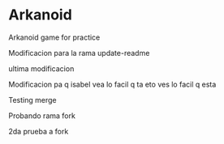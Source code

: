 # Arkanoid
Arkanoid game for practice

Modificacion para la rama update-readme

ultima modificacion

Modificacion pa q isabel vea lo facil q ta eto 
ves lo facil q esta


Testing merge



Probando rama fork

2da prueba a fork